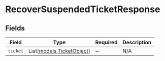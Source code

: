 # RecoverSuspendedTicketResponse


## Fields

| Field                                                  | Type                                                   | Required                                               | Description                                            |
| ------------------------------------------------------ | ------------------------------------------------------ | ------------------------------------------------------ | ------------------------------------------------------ |
| `ticket`                                               | List[[models.TicketObject](../models/ticketobject.md)] | :heavy_minus_sign:                                     | N/A                                                    |